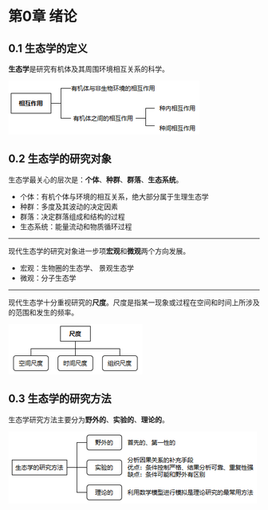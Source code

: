 # 第0章 绪论



## 0.1 生态学的定义

**生态学**是研究有机体及其周围环境相互关系的科学。

![](img/img001.png)

## 0.2 生态学的研究对象

生态学最关心的层次是：**个体**、**种群**、**群落**、**生态系统**。

* 个体：有机个体与环境的相互关系，绝大部分属于生理生态学
* 种群：多度及其波动的决定因素
* 群落：决定群落组成和结构的过程
* 生态系统：能量流动和物质循环过程

---

现代生态学的研究对象进一步项**宏观**和**微观**两个方向发展。

* 宏观：生物圈的生态学、 景观生态学
* 微观：分子生态学

---

现代生态学十分重视研究的**尺度**。尺度是指某一现象或过程在空间和时间上所涉及的范围和发生的频率。

![img](img/img002.png)

## 0.3 生态学的研究方法

生态学研究方法主要分为**野外的**、**实验的**、**理论的**。

![img](img/img003.png)

